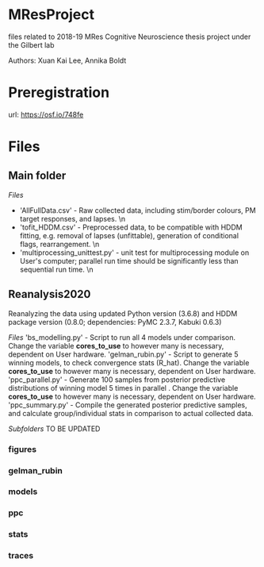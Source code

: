 # MResProject

files related to 2018-19 MRes Cognitive Neuroscience thesis project under the Gilbert lab

Authors: Xuan Kai Lee, Annika Boldt

# Preregistration

url: https://osf.io/748fe

# Files
## Main folder

*Files*
* 'AllFullData.csv' - Raw collected data, including stim/border colours, PM target responses, and lapses. \n
* 'tofit_HDDM.csv' - Preprocessed data, to be compatible with HDDM fitting, e.g. removal of lapses (unfittable), generation of conditional flags, rearrangement. \n
* 'multiprocessing_unittest.py' - unit test for multiprocessing module on User's computer; parallel run time should be significantly less than sequential run time. \n


## Reanalysis2020

Reanalyzing the data using updated Python version (3.6.8) and HDDM package version (0.8.0; dependencies: PyMC 2.3.7, Kabuki 0.6.3)

*Files*
'bs_modelling.py' - Script to run all 4 models under comparison. Change the variable **cores_to_use** to however many is necessary, dependent on User hardware.
'gelman_rubin.py' - Script to generate 5 winning models, to check convergence stats (R_hat). Change the variable **cores_to_use** to however many is necessary, dependent on User hardware.
'ppc_parallel.py' - Generate 100 samples from posterior predictive distributions of winning model 5 times in parallel . Change the variable **cores_to_use** to however many is necessary, dependent on User hardware.
'ppc_summary.py' - Compile the generated posterior predictive samples, and calculate group/individual stats in comparison to actual collected data.

*Subfolders* TO BE UPDATED
### figures

### gelman_rubin

### models

### ppc

### stats

### traces


